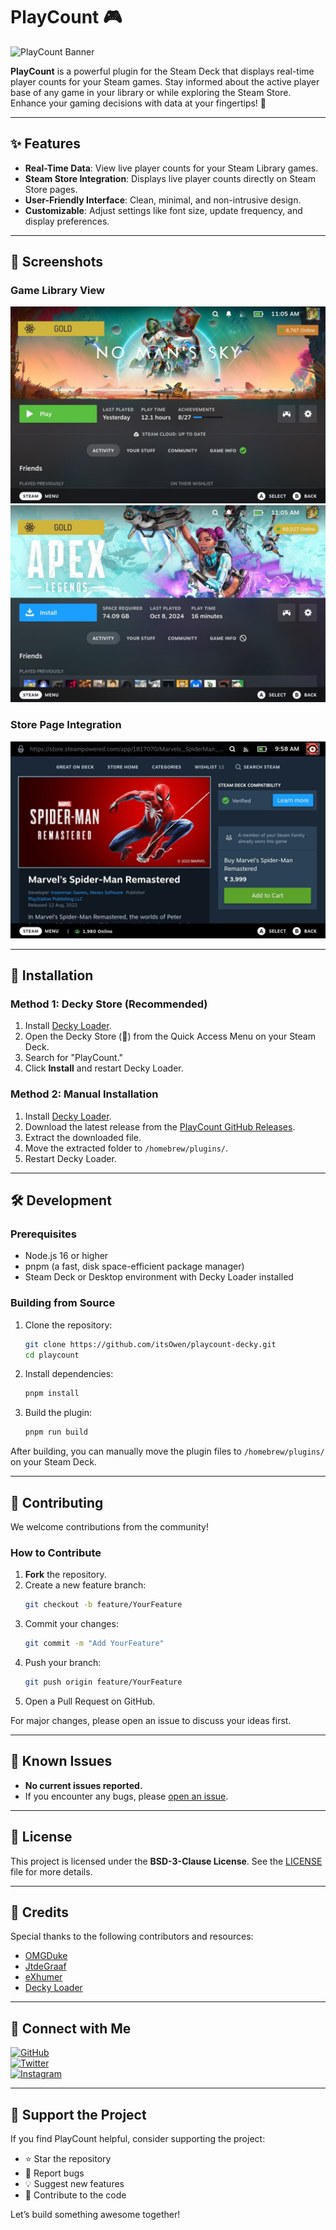 # PlayCount 🎮 

<img src="/assets/playcount-logo.png" alt="PlayCount Banner" width="500"/>

**PlayCount** is a powerful plugin for the Steam Deck that displays real-time player counts for your Steam games. Stay informed about the active player base of any game in your library or while exploring the Steam Store. Enhance your gaming decisions with data at your fingertips! 👥

---

## ✨ Features

- **Real-Time Data**: View live player counts for your Steam Library games.  
- **Steam Store Integration**: Displays live player counts directly on Steam Store pages.  
- **User-Friendly Interface**: Clean, minimal, and non-intrusive design.  
- **Customizable**: Adjust settings like font size, update frequency, and display preferences.  

---

## 📸 Screenshots  

### Game Library View
<img src="/assets/PlayCount2.jpg" alt="Game Library View"/> 

<img src="/assets/PlayCount1.jpg" alt="Game Library View"/>

### Store Page Integration  
<img src="/assets/PlayCount.jpg" alt="Store Page Integration"/>  

---

## 🚀 Installation  

### Method 1: Decky Store (Recommended)  

1. Install [Decky Loader](https://github.com/SteamDeckHomebrew/decky-loader).  
2. Open the Decky Store (🛒) from the Quick Access Menu on your Steam Deck.  
3. Search for "PlayCount."  
4. Click **Install** and restart Decky Loader.  

### Method 2: Manual Installation  

1. Install [Decky Loader](https://github.com/SteamDeckHomebrew/decky-loader).  
2. Download the latest release from the [PlayCount GitHub Releases](https://github.com/itsOwen/playcount-decky/releases).  
3. Extract the downloaded file.  
4. Move the extracted folder to `/homebrew/plugins/`.  
5. Restart Decky Loader.  

---

## 🛠️ Development  

### Prerequisites  

- Node.js 16 or higher  
- pnpm (a fast, disk space-efficient package manager)  
- Steam Deck or Desktop environment with Decky Loader installed  

### Building from Source  

1. Clone the repository:  
   ```bash
   git clone https://github.com/itsOwen/playcount-decky.git
   cd playcount
   ```  
2. Install dependencies:  
   ```bash
   pnpm install
   ```  
3. Build the plugin:  
   ```bash
   pnpm run build
   ```  

After building, you can manually move the plugin files to `/homebrew/plugins/` on your Steam Deck.  

---

## 🤝 Contributing  

We welcome contributions from the community!  

### How to Contribute  

1. **Fork** the repository.  
2. Create a new feature branch:  
   ```bash
   git checkout -b feature/YourFeature
   ```  
3. Commit your changes:  
   ```bash
   git commit -m "Add YourFeature"
   ```  
4. Push your branch:  
   ```bash
   git push origin feature/YourFeature
   ```  
5. Open a Pull Request on GitHub.  

For major changes, please open an issue to discuss your ideas first.  

---

## 🐛 Known Issues  

- **No current issues reported.**  
- If you encounter any bugs, please [open an issue](https://github.com/itsOwen/playcount/issues).  

---

## 📝 License  

This project is licensed under the **BSD-3-Clause License**. See the [LICENSE](LICENSE) file for more details.  

---

## 🌟 Credits  

Special thanks to the following contributors and resources:  

- [OMGDuke](https://github.com/OMGDuke)  
- [JtdeGraaf](https://github.com/JtdeGraaf)  
- [eXhumer](https://github.com/eXhumer)  
- [Decky Loader](https://github.com/SteamDeckHomebrew/decky-loader)  

---

## 📱 Connect with Me  

[![GitHub](https://img.shields.io/badge/GitHub-100000?style=for-the-badge&logo=github&logoColor=white)](https://github.com/itsOwen)  
[![Twitter](https://img.shields.io/badge/Twitter-1DA1F2?style=for-the-badge&logo=twitter&logoColor=white)](https://twitter.com/owensingh_)  
[![Instagram](https://img.shields.io/badge/Instagram-E4405F?style=for-the-badge&logo=instagram&logoColor=white)](https://instagram.com/owensingh_)  

---

## 💖 Support the Project  

If you find PlayCount helpful, consider supporting the project:  

- ⭐ Star the repository  
- 🐛 Report bugs  
- 💡 Suggest new features  
- 🤝 Contribute to the code  

Let’s build something awesome together!  
